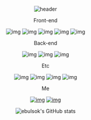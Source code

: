 <div align=center>

![header](https://capsule-render.vercel.app/api?type=cylinder&color=auto&height=300&section=header&text=ebulsok&fontSize=90)

<p>Front-end</p>
  
![img](https://img.shields.io/badge/HTML-E34F26?style=for-the-badge&logo=HTML5&logoColor=white)
![img](https://img.shields.io/badge/CSS-1572B6?style=for-the-badge&logo=CSS3&logoColor=white)
![img](https://img.shields.io/badge/Sass-CC6699?style=for-the-badge&logo=Sass&logoColor=white)
![img](https://img.shields.io/badge/JavaScript-F7DF1E?style=for-the-badge&logo=JavaScript&logoColor=white)
![img](https://img.shields.io/badge/React-61DAFB?style=for-the-badge&logo=React&logoColor=white)

  
<p>Back-end</p>

![img](https://img.shields.io/badge/Node.js-339933?style=for-the-badge&logo=Node.js&logoColor=white)
![img](https://img.shields.io/badge/Express-000000?style=for-the-badge&logo=Express&logoColor=white)
![img](https://img.shields.io/badge/MongoDB-47A248?style=for-the-badge&logo=MongoDB&logoColor=white)

<p>Etc</p>

![img](https://img.shields.io/badge/MySQL-4479A1?style=for-the-badge&logo=MySQL&logoColor=white)
![img](https://img.shields.io/badge/Python-3776AB?style=for-the-badge&logo=Python&logoColor=white)
![img](https://img.shields.io/badge/Flask-000000?style=for-the-badge&logo=Flask&logoColor=white)
![img](https://img.shields.io/badge/C-28B9CC?style=for-the-badge&logo=C&logoColor=white)
  
<p>Me</p>

<a href="https://bulsok.tistory.com">![img](https://img.shields.io/badge/TechBlog-000000?style=for-the-badge&logo=Tistory&logoColor=white)</a>
<a href="leebulsok@gmail.com">![img](https://img.shields.io/badge/Gmail-EA4335?style=for-the-badge&logo=Gmail&logoColor=white)</a>

![ebulsok's GitHub stats](https://github-readme-stats.vercel.app/api?username=ebulsok&show_icons=true&theme=dark)

</div>
